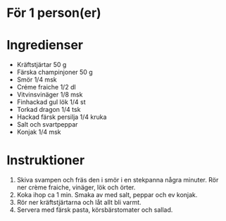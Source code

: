 # För 1 person(er)
# Ingredienser
- Kräftstjärtar 50 g
- Färska champinjoner 50 g
- Smör 1/4 msk
- Créme fraiche 1/2 dl
- Vitvinsvinäger 1/8 msk
- Finhackad gul lök 1/4 st
- Torkad dragon 1/4 tsk
- Hackad färsk persilja 1/4 kruka
- Salt och svartpeppar
- Konjak 1/4 msk
# Instruktioner
1. Skiva svampen och fräs den i smör i en stekpanna några minuter. Rör ner crème fraiche, vinäger, lök och örter.
2. Koka ihop ca 1 min. Smaka av med salt, peppar och ev konjak.
3. Rör ner kräftstjärtarna och låt allt bli varmt.
4. Servera med färsk pasta, körsbärstomater och sallad.